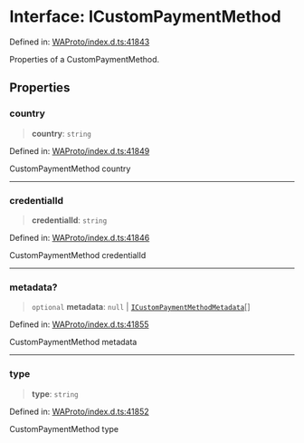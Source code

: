 # Interface: ICustomPaymentMethod

Defined in: [WAProto/index.d.ts:41843](https://github.com/Fokusdotid/Baileys/blob/d7495b24bcd136e35724329fba661cfcc0bc8eed/WAProto/index.d.ts#L41843)

Properties of a CustomPaymentMethod.

## Properties

### country

> **country**: `string`

Defined in: [WAProto/index.d.ts:41849](https://github.com/Fokusdotid/Baileys/blob/d7495b24bcd136e35724329fba661cfcc0bc8eed/WAProto/index.d.ts#L41849)

CustomPaymentMethod country

***

### credentialId

> **credentialId**: `string`

Defined in: [WAProto/index.d.ts:41846](https://github.com/Fokusdotid/Baileys/blob/d7495b24bcd136e35724329fba661cfcc0bc8eed/WAProto/index.d.ts#L41846)

CustomPaymentMethod credentialId

***

### metadata?

> `optional` **metadata**: `null` \| [`ICustomPaymentMethodMetadata`](ICustomPaymentMethodMetadata.md)[]

Defined in: [WAProto/index.d.ts:41855](https://github.com/Fokusdotid/Baileys/blob/d7495b24bcd136e35724329fba661cfcc0bc8eed/WAProto/index.d.ts#L41855)

CustomPaymentMethod metadata

***

### type

> **type**: `string`

Defined in: [WAProto/index.d.ts:41852](https://github.com/Fokusdotid/Baileys/blob/d7495b24bcd136e35724329fba661cfcc0bc8eed/WAProto/index.d.ts#L41852)

CustomPaymentMethod type
